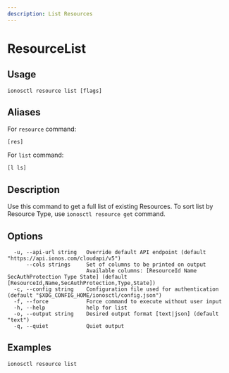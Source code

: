 ```yaml
---
description: List Resources
---
```


# ResourceList

## Usage

```text
ionosctl resource list [flags]
```

## Aliases

For `resource` command:
```text
[res]
```

For `list` command:
```text
[l ls]
```

## Description

Use this command to get a full list of existing Resources. To sort list by Resource Type, use `ionosctl resource get` command.

## Options

```text
  -u, --api-url string   Override default API endpoint (default "https://api.ionos.com/cloudapi/v5")
      --cols strings     Set of columns to be printed on output 
                         Available columns: [ResourceId Name SecAuthProtection Type State] (default [ResourceId,Name,SecAuthProtection,Type,State])
  -c, --config string    Configuration file used for authentication (default "$XDG_CONFIG_HOME/ionosctl/config.json")
  -f, --force            Force command to execute without user input
  -h, --help             help for list
  -o, --output string    Desired output format [text|json] (default "text")
  -q, --quiet            Quiet output
```

## Examples

```text
ionosctl resource list
```

